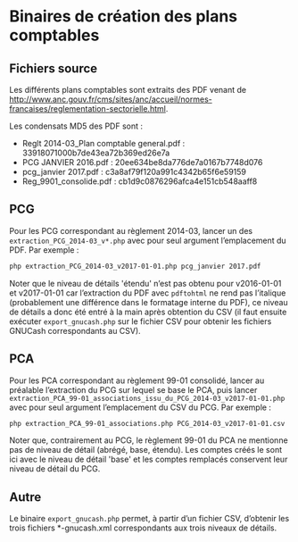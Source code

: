 Binaires de création des plans comptables
=========================================

Fichiers source
---------------

Les différents plans comptables sont extraits des PDF venant de http://www.anc.gouv.fr/cms/sites/anc/accueil/normes-francaises/reglementation-sectorielle.html.

Les condensats MD5 des PDF sont :

- Reglt 2014-03\_Plan comptable general.pdf : 33918071000b7de43ea72b369ed26e7a
- PCG JANVIER 2016.pdf : 20ee634be8da776de7a0167b7748d076
- pcg\_janvier 2017.pdf : c3a8af79f120a991c4342b65f6e59159
- Reg\_9901\_consolide.pdf : cb1d9c0876296afca4e151cb548aaff8

PCG
---

Pour les PCG correspondant au règlement 2014-03, lancer un des `extraction_PCG_2014-03_v*.php` avec pour seul argument l’emplacement du PDF. Par exemple :

```sh
php extraction_PCG_2014-03_v2017-01-01.php pcg_janvier 2017.pdf
```

Noter que le niveau de détails 'étendu' n’est pas obtenu pour v2016-01-01 et v2017-01-01 car l’extraction du PDF avec `pdftohtml` ne rend pas l’italique (probablement une différence dans le formatage interne du PDF), ce niveau de détails a donc été entré à la main après obtention du CSV (il faut ensuite exécuter `export_gnucash.php` sur le fichier CSV pour obtenir les fichiers GNUCash correspondants au CSV).

PCA
---

Pour les PCA correspondant au règlement 99-01 consolidé, lancer au préalable l’extraction du PCG sur lequel se base le PCA, puis lancer `extraction_PCA_99-01_associations_issu_du_PCG_2014-03_v2017-01-01.php` avec pour seul argument l’emplacement du CSV du PCG. Par exemple :

```sh
php extraction_PCA_99-01_associations.php PCG_2014-03_v2017-01-01.csv
```

Noter que, contrairement au PCG, le règlement 99-01 du PCA ne mentionne pas de niveau de détail (abrégé, base, étendu). Les comptes créés le sont ici avec le niveau de détail 'base' et les comptes remplacés conservent leur niveau de détail du PCG.

Autre
-----

Le binaire `export_gnucash.php` permet, à partir d’un fichier CSV, d’obtenir les trois fichiers \*-gnucash.xml correspondants aux trois niveaux de détails.
